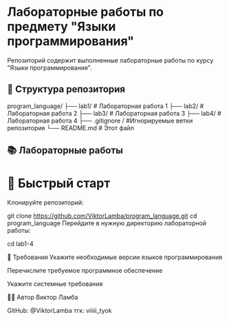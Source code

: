 # Лабораторные работы по предмету "Языки программирования"

Репозиторий содержит выполненные лабораторные работы по курсу "Языки программирования".


## 📁 Структура репозитория
program_language/
├── lab1/ # Лабораторная работа 1
├── lab2/ # Лабораторная работа 2
├── lab3/ # Лабораторная работа 3
├── lab4/ # Лабораторная работа 4
├── .gitignore / #Игнорируемые ветки репозитория
└── README.md # Этот файл


## 📚 Лабораторные работы

# 🚀 Быстрый старт
Клонируйте репозиторий:

git clone https://github.com/ViktorLamba/program_language.git
cd program_language
Перейдите в нужную директорию лабораторной работы:

cd lab1-4


📝 Требования
Укажите необходимые версии языков программирования

Перечислите требуемое программное обеспечение

Укажите системные требования

👨‍💻 Автор
Виктор Ламба

GitHub: @ViktorLamba
тгк: viiiii_tyok